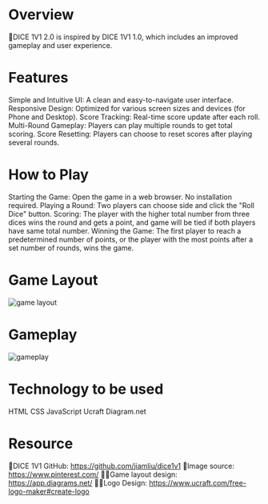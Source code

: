 # Overview
🎲DICE 1V1 2.0 is inspired by DICE 1V1 1.0, which includes an improved gameplay and user experience.

# Features
Simple and Intuitive UI: A clean and easy-to-navigate user interface.
Responsive Design: Optimized for various screen sizes and devices (for Phone and Desktop).
Score Tracking: Real-time score update after each roll.
Multi-Round Gameplay: Players can play multiple rounds to get total scoring.
Score Resetting: Players can choose to reset scores after playing several rounds.

# How to Play
Starting the Game: Open the game in a web browser. No installation required.
Playing a Round: Two players can choose side and click the "Roll Dice" button.
Scoring: The player with the higher total number from three dices wins the round and gets a point, and game will be tied if both players have same total number.
Winning the Game: The first player to reach a predetermined number of points, or the player with the most points after a set number of rounds, wins the game.

# Game Layout
![game layout](https://github.com/jiamliu/dice1v1_2/assets/139939637/e0fb4c25-4070-4aa1-ad87-0a5521ac27d5)

# Gameplay
![gameplay](https://github.com/jiamliu/dice1v1_2/assets/139939637/b329c6b2-26ca-4e52-a9a7-e445306197a6)

# Technology to be used
HTML
CSS
JavaScript
Ucraft
Diagram.net

# Resource
🤖️DICE 1V1 GitHub: https://github.com/jiamliu/dice1v1
🎲Image source: https://www.pinterest.com/
🧑‍🎨Game layout design: https://app.diagrams.net/
🧑‍🎨Logo Design: https://www.ucraft.com/free-logo-maker#create-logo
